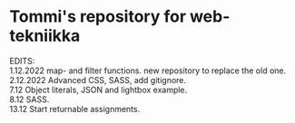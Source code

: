 # Tommi's repository for web-tekniikka
EDITS:<br>
1.12.2022 map- and filter functions. new repository to replace the old one. <br>
2.12.2022 Advanced CSS, SASS, add gitignore. <br>
7.12 Object literals, JSON and lightbox example. <br>
8.12 SASS. <br>
13.12 Start returnable assignments. <br>

